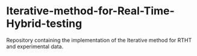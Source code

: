 # Iterative-method-for-Real-Time-Hybrid-testing
Repository containing the implementation of the Iterative method for RTHT and experimental data.
